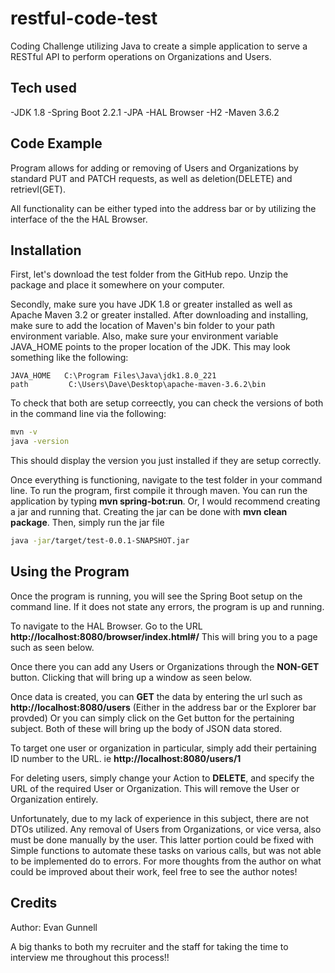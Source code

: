 # restful-code-test
Coding Challenge utilizing Java to create a simple application to serve a RESTful API to perform operations on Organizations and Users. 


## Tech used
-JDK 1.8
-Spring Boot 2.2.1
  -JPA
  -HAL Browser
  -H2
-Maven 3.6.2

## Code Example
Program allows for adding or removing of Users and Organizations by standard PUT and PATCH requests, as well as deletion(DELETE) and retrievl(GET).

All functionality can be either typed into the address bar or by utilizing the interface of the the HAL Browser.



## Installation
First, let's download the test folder from the GitHub repo. Unzip the package and place it somewhere on your computer.

Secondly, make sure you have JDK 1.8 or greater installed as well as Apache Maven 3.2 or greater installed.
After downloading and installing, make sure to add the location of Maven's bin folder to your path environment variable. Also, make sure your environment variable JAVA_HOME points to the proper location of the JDK.
This may look something like the following:

```
JAVA_HOME   C:\Program Files\Java\jdk1.8.0_221
path         C:\Users\Dave\Desktop\apache-maven-3.6.2\bin
```

To check that both are setup correectly, you can check the versions of both in the command line via the following:

```bash
mvn -v
java -version
```

This should display the version you just installed if they are setup correctly.

Once everything is functioning, navigate to the test folder in your command line. 
To run the program, first compile it through maven. You can run the application by typing **mvn spring-bot:run**.
Or, I would recommend creating a jar and running that. Creating the jar can be done with **mvn clean package**.
Then, simply run the jar file

```bash
java -jar/target/test-0.0.1-SNAPSHOT.jar
```

## Using the Program
Once the program is running, you will see the Spring Boot setup on the command line. If it does not state any errors, the program is up and running. 

To navigate to the HAL Browser. Go to the URL **http://localhost:8080/browser/index.html#/** This will bring you to a page such as seen below.


Once there you can add any Users or Organizations through the **NON-GET** button. Clicking that will bring up a window as seen below. 


Once data is created, you can **GET** the data by entering the url such as **http://localhost:8080/users** (Either in the address bar or the Explorer bar provded)
Or you can simply click on the Get button for the pertaining subject. Both of these will bring up the body of JSON data stored.


To target one user or organization in particular, simply add their pertaining ID number to the URL. ie **http://localhost:8080/users/1**


For deleting users, simply change your Action to **DELETE**, and specify the URL of the required User or Organization. This will remove the User or Organization entirely.



Unfortunately, due to my lack of experience in this subject, there are not DTOs utilized. Any removal of Users from Organizations, or vice versa, also must be done manually by the user. This latter portion could be fixed with Simple functions to automate these tasks on various calls, but was not able to be implemented do to errors. For more thoughts from the author on what could be improved about their work, feel free to see the author notes!

## Credits
Author: Evan Gunnell

A big thanks to both my recruiter and the staff for taking the time to interview me throughout this process!!
